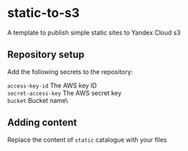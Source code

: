 # static-to-s3
A template to publish simple static sites to Yandex Cloud s3

## Repository setup

Add the following secrets to the repository:

`access-key-id` The AWS key ID\
`secret-access-key` The AWS secret key\
`bucket` Bucket name\

## Adding content
Replace the content of `static` catalogue with your files 
